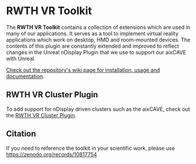 # RWTH VR Toolkit
The **RWTH VR Toolkit** contains a collection of extensions which are used in many of our applications. It serves as a tool to implement virtual reality applications which work on desktop, HMD and room-mounted devices.
The contents of this plugin are constantly extended and improved to reflect changes in the Unreal nDisplay Plugin that we use to support our aixCAVE with Unreal.

[Check out the repository's wiki page for installation, usage and documentation](https://git-ce.rwth-aachen.de/vr-vis/VR-Group/unreal-development/plugins/rwth-vr-toolkit/-/wikis/home).

## RWTH VR Cluster Plugin

To add support for nDisplay driven clusters such as the aixCAVE, check out the [RWTH VR Cluster Plugin](https://git-ce.rwth-aachen.de/vr-vis/VR-Group/unreal-development/plugins/rwth-vr-cluster-plugin).

## Citation

If you need to reference the toolkit in your scientific work, please use https://zenodo.org/records/10817754
